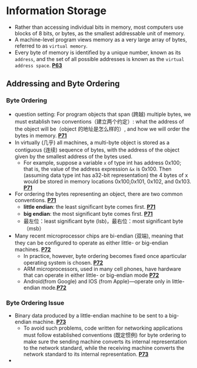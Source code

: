 # Information Storage
- Rather than accessing individual bits in memory, most computers use blocks of 8 bits, or bytes, as the smallest addressable unit of memory.
- A machine-level program views memory as a very large array of bytes, referred to as `virtual memory`. 
- Every byte of memory is identiﬁed by a unique number, known as its `address`, and the set of all possible addresses is known as the `virtual address space`. [**P63**](obsidian://booknote?type=annotation&book=book/Computer%20Systems.%20A%20Programmer%E2%80%99s%20Perspective%203rd%20Edition%20Global%20Edition.pdf&id=5b65e0bc-7438-dec2-3be6-61e40ea0dccd&page=63&rect=161.800,332.436,508.768,391.962)
## Addressing and Byte Ordering
### Byte Ordering
- question setting: For program objects that span (跨越) multiple bytes, we must establish two conventions（建立两个约定）: what the address of the object will be（object 的地址是怎么样的）, and how we will order the bytes in memory. [**P71**](obsidian://booknote?type=annotation&book=book/Computer%20Systems.%20A%20Programmer%E2%80%99s%20Perspective%203rd%20Edition%20Global%20Edition.pdf&id=dc5ad5f2-7286-260e-a005-cec0e32f2057&page=71&rect=161.798,502.613,508.507,526.274)
- In virtually (几乎) all machines, a multi-byte object is stored as a contiguous (连续) sequence of bytes, with the address of the object given by the smallest address of the bytes used. 
	- For example, suppose a variable `x` of type int has address 0x100; that is, the value of the address expression `&x` is 0x100. Then (assuming data type int has a32-bit representation) the 4 bytes of x would be stored in memory locations 0x100,0x101, 0x102, and 0x103. [**P71**](obsidian://booknote?type=annotation&book=book/Computer%20Systems.%20A%20Programmer%E2%80%99s%20Perspective%203rd%20Edition%20Global%20Edition.pdf&id=10b39d94-0196-139c-bb1d-cc9ea76d5cc3&page=71&rect=161.798,430.882,508.537,502.364)
- For ordering the bytes representing an object, there are two common conventions. [**P71**](obsidian://booknote?type=annotation&book=book/Computer%20Systems.%20A%20Programmer%E2%80%99s%20Perspective%203rd%20Edition%20Global%20Edition.pdf&id=47b3982a-0dd9-9be7-4885-ffdb0caf5930&page=71&rect=161.798,406.972,508.497,430.633)
	- **little endian**: the least signiﬁcant byte comes ﬁrst. [**P71**](obsidian://booknote?type=annotation&book=book/Computer%20Systems.%20A%20Programmer%E2%80%99s%20Perspective%203rd%20Edition%20Global%20Edition.pdf&id=41136916-5083-d515-60b9-2de8aa159f56&page=71&rect=161.801,323.285,508.539,346.946)
	- **big endian**: the most signiﬁcant byte comes ﬁrst. [**P71**](obsidian://booknote?type=annotation&book=book/Computer%20Systems.%20A%20Programmer%E2%80%99s%20Perspective%203rd%20Edition%20Global%20Edition.pdf&id=b88e00cb-4f75-27c7-2bc8-8302adbdbda1&page=71&rect=161.801,311.330,508.509,334.991)
	- 最左位：least signiﬁcant byte (lsb)，最右位：most signiﬁcant byte（msb）
- Many recent microprocessor chips are bi-endian (双端), meaning that they can be conﬁgured to operate as either little- or big-endian machines. [**P72**](obsidian://booknote?type=annotation&book=book/Computer%20Systems.%20A%20Programmer%E2%80%99s%20Perspective%203rd%20Edition%20Global%20Edition.pdf&id=d8cb378b-7909-4a93-19b7-6c9b0ab7e64a&page=72&rect=103.500,296.570,450.238,332.186)
	- In practice, however, byte ordering becomes ﬁxed once aparticular operating system is chosen. [**P72**](obsidian://booknote?type=annotation&book=book/Computer%20Systems.%20A%20Programmer%E2%80%99s%20Perspective%203rd%20Edition%20Global%20Edition.pdf&id=929f61e5-dfc4-ab56-5537-4a7698c7e7e7&page=72&rect=103.500,284.615,450.198,308.276)
	- ARM microprocessors, used in many cell phones, have hardware that can operate in either little- or big-endian mode [**P72**](obsidian://booknote?type=annotation&book=book/Computer%20Systems.%20A%20Programmer%E2%80%99s%20Perspective%203rd%20Edition%20Global%20Edition.pdf&id=abda0dde-b899-940a-1f41-c1a7f7754d85&page=72&rect=103.500,260.705,450.218,296.321)
	- Android(from Google) and IOS (from Apple)—operate only in little-endian mode.[**P72**](obsidian://booknote?type=annotation&book=book/Computer%20Systems.%20A%20Programmer%E2%80%99s%20Perspective%203rd%20Edition%20Global%20Edition.pdf&id=c3d6de79-211c-46b1-6ff5-3a2dd7d95ae5&page=72&rect=103.500,248.750,450.218,272.411)
### Byte Ordering Issue
- Binary data produced by a little-endian machine to be sent to a big-endian machine. [**P73**](obsidian://booknote?type=annotation&book=book/Computer%20Systems.%20A%20Programmer%E2%80%99s%20Perspective%203rd%20Edition%20Global%20Edition.pdf&id=bf67ca9f-1f50-840f-8cc7-e3eeb5026c65&page=73&rect=161.800,631.315,508.469,654.976)
	- To avoid such problems, code written for networking applications must follow established conventions (既定惯例) for byte ordering to make sure the sending machine converts its internal representation to the network standard, while the receiving machine converts the network standard to its internal representation. [**P73**](obsidian://booknote?type=annotation&book=book/Computer%20Systems.%20A%20Programmer%E2%80%99s%20Perspective%203rd%20Edition%20Global%20Edition.pdf&id=69b3357b-b875-ec02-3fd3-032eb1c57438&page=73&rect=161.800,571.539,508.538,631.066)
- 